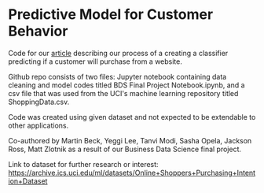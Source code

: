 # Predictive Model for Customer Behavior

Code for our [article](https://towardsdatascience.com/can-you-predict-if-a-customer-will-make-a-purchase-on-a-website-e6843ec264ae, "medium article") describing our process of a creating a classifier predicting if a customer will purchase from a website.

Github repo consists of two files: Jupyter notebook containing data cleaning and model codes titled BDS Final Project Notebook.ipynb, and a csv file that was used from the UCI's machine learning repository titled ShoppingData.csv.

Code was created using given dataset and not expected to be extendable to other applications.

Co-authored by Martin Beck, Yeggi Lee, Tanvi Modi, Sasha Opela, Jackson Ross, Matt Zlotnik as a result of our Business Data Science final project.

Link to dataset for further research or interest: https://archive.ics.uci.edu/ml/datasets/Online+Shoppers+Purchasing+Intention+Dataset
